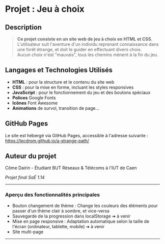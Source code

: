 # Projet : Jeu à choix

## Description
> **Ce projet consiste en un site web de jeu à choix en HTML et CSS.**  
L'utilisateur suit l'aventure d'un individu reprenant connaissance dans une forêt étrange, et doit le guider en effectuant divers choix.  
Aucun choix n'est "mauvais", tous les chemins mènent à la fin du jeu.

## Langages et Technologies Utilisés
- **HTML** : pour la structure et le contenu du site web
- **CSS** : pour la mise en forme, incluant les styles responsives
- **JavaScript** : pour le fonctionnement du jeu et des boutons spéciaux
- **Polices** Google Fonts
- **Icônes** Font Awesome
- **Animations** de survol, transition de page...

## GitHub Pages
Le site est hébergé via GitHub Pages, accessible à l'adresse suivante : https://lecdrom.github.io/a-strange-path/

## Auteur du projet
Côme Dairin - Étudiant BUT Réseaux & Télécoms à l'IUT de Caen

*Projet final SaÉ 1.14*

--------
### Aperçu des fonctionnalités principales
- Bouton changement de thème : Change les couleurs des éléments pour passer d'un thème clair à sombre, et vice-versa
- Sauvegarde de la progression dans localStorage ➔ à venir
- Mise en page responsive : Adaptation automatique selon la taille de l'écran (ordinateur, tablette, mobile) ➔ à venir
- Site multi-page
--------
